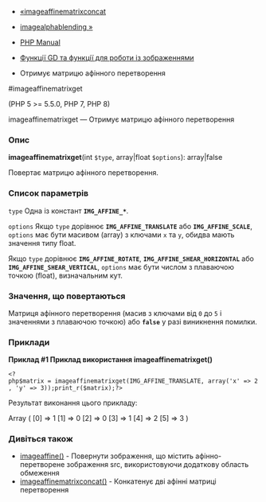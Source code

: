 - [«imageaffinematrixconcat](function.imageaffinematrixconcat.md)
- [imagealphablending »](function.imagealphablending.md)

- [PHP Manual](index.md)
- [Функції GD та функції для роботи із зображеннями](ref.image.md)
- Отримує матрицю афінного перетворення

#imageaffinematrixget

(PHP 5 \>= 5.5.0, PHP 7, PHP 8)

imageaffinematrixget — Отримує матрицю афінного перетворення

### Опис

**imageaffinematrixget**(int `$type`, array\|float `$options`):
array\|false

Повертає матрицю афінного перетворення.

### Список параметрів

`type`
Одна із констант **`IMG_AFFINE_*`**.

`options`
Якщо `type` дорівнює **`IMG_AFFINE_TRANSLATE`** або **`IMG_AFFINE_SCALE`**,
`options` має бути масивом (array) з ключами `x` та `y`, обидва мають
значення типу float.

Якщо `type` дорівнює **`IMG_AFFINE_ROTATE`**,
**`IMG_AFFINE_SHEAR_HORIZONTAL`** або **`IMG_AFFINE_SHEAR_VERTICAL`**,
`options` має бути числом з плаваючою точкою (float), визначальним
кут.

### Значення, що повертаються

Матриця афінного перетворення (масив з ключами від `0` до `5` і
значеннями з плаваючою точкою) або **`false`** у разі виникнення
помилки.

### Приклади

**Приклад #1 Приклад використання **imageaffinematrixget()****

` <?php$matrix = imageaffinematrixget(IMG_AFFINE_TRANSLATE, array('x' => 2, 'y' => 3));print_r($matrix);?> `

Результат виконання цього прикладу:

Array
(
[0] => 1
[1] => 0
[2] => 0
[3] => 1
[4] => 2
[5] => 3
)

### Дивіться також

- [imageaffine()](function.imageaffine.md) - Повернути зображення,
що містить афінно-перетворене зображення src, використовуючи
додаткову область обмеження
- [imageaffinematrixconcat()](function.imageaffinematrixconcat.md) -
Конкатенує дві афінні матриці перетворення
